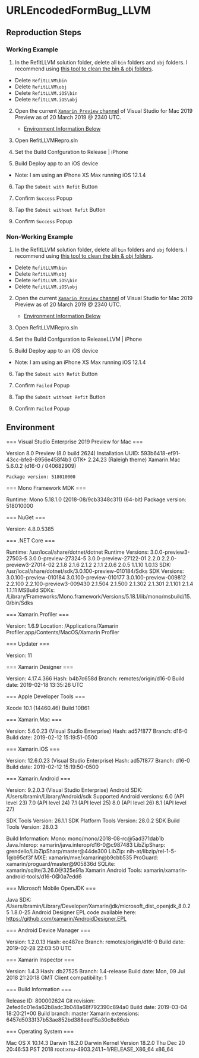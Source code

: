 # URLEncodedFormBug_LLVM

## Reproduction Steps

### Working Example

1. In the RefitLLVM solution folder, delete all `bin` folders and `obj` folders. I recommend using [this tool to clean the bin & obj folders](https://twitter.com/TheCodeTraveler/status/943920319919636481).
  - Delete `RefitLLVM\bin`
  - Delete `RefitLLVM\obj`
  - Delete `RefitLLVM.iOS\bin`
  - Delete `RefitLLVM.iOS\obj`  


2. Open the current [`Xamarin Preview` channel](https://user-images.githubusercontent.com/13558917/54726657-4b47fb00-4b31-11e9-909d-080a691478da.png) of Visual Studio for Mac 2019 Preview as of 20 March 2019 @ 2340 UTC. 
  	- [Environment Information Below](#environment)

3. Open RefitLLVMRepro.sln 

4. Set the Build Confguration to Release | iPhone

5. Build Deploy app to an iOS device 
  - Note: I am using an iPhone XS Max running iOS 12.1.4

6. Tap the `Submit with Refit` Button

7. Confirm `Success` Popup 

8. Tap the `Submit without Refit` Button

9. Confirm `Success` Popup

### Non-Working Example

1. In the RefitLLVM solution folder, delete all `bin` folders and `obj` folders. I recommend using [this tool to clean the bin & obj folders](https://twitter.com/TheCodeTraveler/status/943920319919636481).
  - Delete `RefitLLVM\bin`
  - Delete `RefitLLVM\obj`
  - Delete `RefitLLVM.iOS\bin`
  - Delete `RefitLLVM.iOS\obj`  

2. Open the current [`Xamarin Preview` channel](https://user-images.githubusercontent.com/13558917/54726657-4b47fb00-4b31-11e9-909d-080a691478da.png) of Visual Studio for Mac 2019 Preview as of 20 March 2019 @ 2340 UTC. 
  	- [Environment Information Below](#environment)

3. Open RefitLLVMRepro.sln 

4. Set the Build Confguration to ReleaseLLVM | iPhone

5. Build Deploy app to an iOS device 
  - Note: I am using an iPhone XS Max running iOS 12.1.4

6. Tap the `Submit with Refit` Button

7. Confirm `Failed` Popup 

8. Tap the `Submit without Refit` Button

9. Confirm `Failed` Popup


## Environment

=== Visual Studio Enterprise 2019 Preview for Mac ===

Version 8.0 Preview (8.0 build 2624)
Installation UUID: 593b6418-ef91-43cc-bfe8-8956e458f4b3
	GTK+ 2.24.23 (Raleigh theme)
	Xamarin.Mac 5.6.0.2 (d16-0 / 040682909)

	Package version: 518010000

=== Mono Framework MDK ===

Runtime:
	Mono 5.18.1.0 (2018-08/9cb3348c311) (64-bit)
	Package version: 518010000

=== NuGet ===

Version: 4.8.0.5385

=== .NET Core ===

Runtime: /usr/local/share/dotnet/dotnet
Runtime Versions:
	3.0.0-preview3-27503-5
	3.0.0-preview-27324-5
	3.0.0-preview-27122-01
	2.2.0
	2.2.0-preview3-27014-02
	2.1.8
	2.1.6
	2.1.2
	2.1.1
	2.0.6
	2.0.5
	1.1.10
	1.0.13
SDK: /usr/local/share/dotnet/sdk/3.0.100-preview-010184/Sdks
SDK Versions:
	3.0.100-preview-010184
	3.0.100-preview-010177
	3.0.100-preview-009812
	2.2.100
	2.2.100-preview3-009430
	2.1.504
	2.1.500
	2.1.302
	2.1.301
	2.1.101
	2.1.4
	1.1.11
MSBuild SDKs: /Library/Frameworks/Mono.framework/Versions/5.18.1/lib/mono/msbuild/15.0/bin/Sdks

=== Xamarin.Profiler ===

Version: 1.6.9
Location: /Applications/Xamarin Profiler.app/Contents/MacOS/Xamarin Profiler

=== Updater ===

Version: 11

=== Xamarin Designer ===

Version: 4.17.4.366
Hash: b4b7c658d
Branch: remotes/origin/d16-0
Build date: 2019-02-18 13:35:26 UTC

=== Apple Developer Tools ===

Xcode 10.1 (14460.46)
Build 10B61

=== Xamarin.Mac ===

Version: 5.6.0.23 (Visual Studio Enterprise)
Hash: ad57f877
Branch: d16-0
Build date: 2019-02-12 15:19:51-0500

=== Xamarin.iOS ===

Version: 12.6.0.23 (Visual Studio Enterprise)
Hash: ad57f877
Branch: d16-0
Build date: 2019-02-12 15:19:50-0500

=== Xamarin.Android ===

Version: 9.2.0.3 (Visual Studio Enterprise)
Android SDK: /Users/bramin/Library/Android/sdk
	Supported Android versions:
		6.0 (API level 23)
		7.0 (API level 24)
		7.1 (API level 25)
		8.0 (API level 26)
		8.1 (API level 27)

SDK Tools Version: 26.1.1
SDK Platform Tools Version: 28.0.2
SDK Build Tools Version: 28.0.3

Build Information: 
Mono: mono/mono/2018-08-rc@5ad371dab1b
Java.Interop: xamarin/java.interop/d16-0@c987483
LibZipSharp: grendello/LibZipSharp/master@44de300
LibZip: nih-at/libzip/rel-1-5-1@b95cf3f
MXE: xamarin/mxe/xamarin@b9cbb535
ProGuard: xamarin/proguard/master@905836d
SQLite: xamarin/sqlite/3.26.0@325e91a
Xamarin.Android Tools: xamarin/xamarin-android-tools/d16-0@0a7edd6

=== Microsoft Mobile OpenJDK ===

Java SDK: /Users/bramin/Library/Developer/Xamarin/jdk/microsoft_dist_openjdk_8.0.25
1.8.0-25
Android Designer EPL code available here:
https://github.com/xamarin/AndroidDesigner.EPL

=== Android Device Manager ===

Version: 1.2.0.13
Hash: ec487ee
Branch: remotes/origin/d16-0
Build date: 2019-02-28 22:03:50 UTC

=== Xamarin Inspector ===

Version: 1.4.3
Hash: db27525
Branch: 1.4-release
Build date: Mon, 09 Jul 2018 21:20:18 GMT
Client compatibility: 1

=== Build Information ===

Release ID: 800002624
Git revision: 2efed6c01e4a62b8adc3b048a68f792390c894a0
Build date: 2019-03-04 18:20:21+00
Build branch: master
Xamarin extensions: 6457d5033f37b53ae852bd388eed15a30c8e86eb

=== Operating System ===

Mac OS X 10.14.3
Darwin 18.2.0 Darwin Kernel Version 18.2.0
    Thu Dec 20 20:46:53 PST 2018
    root:xnu-4903.241.1~1/RELEASE_X86_64 x86_64

